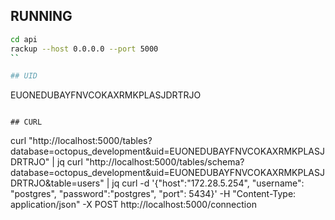 ## RUNNING

```bash
cd api
rackup --host 0.0.0.0 --port 5000
``

## UID

```
EUONEDUBAYFNVCOKAXRMKPLASJDRTRJO
```

## CURL

```
curl "http://localhost:5000/tables?database=octopus_development&uid=EUONEDUBAYFNVCOKAXRMKPLASJDRTRJO" | jq
curl "http://localhost:5000/tables/schema?database=octopus_development&uid=EUONEDUBAYFNVCOKAXRMKPLASJDRTRJO&table=users" | jq
curl -d '{"host":"172.28.5.254", "username": "postgres", "password":"postgres", "port": 5434}' -H "Content-Type: application/json" -X POST http://localhost:5000/connection
```

